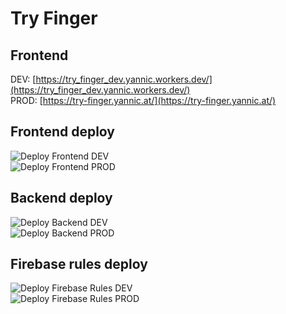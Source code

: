 # Try Finger

## Frontend

DEV: [https://try_finger_dev.yannic.workers.dev/](https://try_finger_dev.yannic.workers.dev/)  
PROD: [https://try-finger.yannic.at/](https://try-finger.yannic.at/)

## Frontend deploy

![Deploy Frontend DEV](https://github.com/YannicEl/try-finger/actions/workflows/deploy_frontend_dev.yml/badge.svg)  
![Deploy Frontend PROD](https://github.com/YannicEl/try-finger/actions/workflows/deploy_frontend_prod.yml/badge.svg)

## Backend deploy

![Deploy Backend DEV](https://github.com/YannicEl/try-finger/actions/workflows/deploy_backend_dev.yml/badge.svg)  
![Deploy Backend PROD](https://github.com/YannicEl/try-finger/actions/workflows/deploy_backend_prod.yml/badge.svg)

## Firebase rules deploy

![Deploy Firebase Rules DEV](https://github.com/YannicEl/try-finger/actions/workflows/deploy_rules_dev.yml/badge.svg)  
![Deploy Firebase Rules PROD](https://github.com/YannicEl/try-finger/actions/workflows/deploy_rules_prod.yml/badge.svg)
